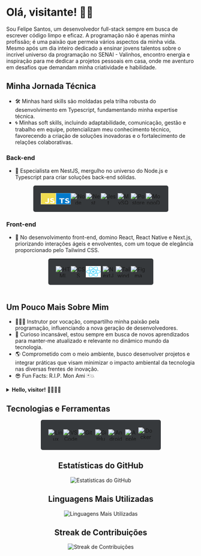 # Olá, visitante! 👋🏽

Sou Felipe Santos, um desenvolvedor full-stack sempre em busca de escrever código limpo e eficaz. A programação não é apenas minha profissão; é uma paixão que permeia vários aspectos da minha vida. Mesmo após um dia inteiro dedicado a ensinar jovens talentos sobre o incrível universo da programação no SENAI - Valinhos, encontro energia e inspiração para me dedicar a projetos pessoais em casa, onde me aventuro em desafios que demandam minha criatividade e habilidade.

## Minha Jornada Técnica

- 🛠 Minhas hard skills são moldadas pela trilha robusta do desenvolvimento em Typescript, fundamentando minha expertise técnica.
- 🌀 Minhas soft skills, incluindo adaptabilidade, comunicação, gestão e trabalho em equipe, potencializam meu conhecimento técnico, favorecendo a criação de soluções inovadoras e o fortalecimento de relações colaborativas.

### Back-end

- 🔭 Especialista em NestJS, mergulho no universo do Node.js e Typescript para criar soluções back-end sólidas.

<div style="display: flex; align-items: center; justify-content: center; padding: 20px 20px; width: fit-content; margin: auto; border-radius: 5px; background-color: #36393C;" align="center">
  <img align="center" alt="JS" height="30" width="40" src="https://raw.githubusercontent.com/devicons/devicon/master/icons/javascript/javascript-plain.svg">
  <img align="center" alt="TS" height="30" width="40" src="https://raw.githubusercontent.com/devicons/devicon/master/icons/typescript/typescript-plain.svg">
  <img align="center" alt="Node" height="30" width="40" src="https://cdn.jsdelivr.net/gh/devicons/devicon/icons/nodejs/nodejs-original.svg">
  <img align="center" alt="Nest" height="30" width="40" src="https://cdn.jsdelivr.net/gh/devicons/devicon@latest/icons/nestjs/nestjs-original.svg">
  <img align="center" alt="Jest" height="30" width="40" src="https://cdn.jsdelivr.net/gh/devicons/devicon/icons/jest/jest-plain.svg">
  <img style="padding-right: 5px; padding-left: 5px" align="center" alt="MySQL" height="30" width="30" src="https://i.imgur.com/A43YWOO.png">
  <img align="center" alt="PostgreSQL" height="30" width="40" src="https://cdn.jsdelivr.net/gh/devicons/devicon@latest/icons/postgresql/postgresql-original.svg">
  <img align="center" alt="MongoDB" height="30" width="40" src="https://cdn.jsdelivr.net/gh/devicons/devicon@latest/icons/mongodb/mongodb-plain.svg">
</div>

### Front-end

- 📲 No desenvolvimento front-end, domino React, React Native e Next.js, priorizando interações ágeis e envolventes, com um toque de elegância proporcionado pelo Tailwind CSS.

<div style="display: flex; align-items: center; justify-content: center; padding: 20px 20px; width: fit-content; margin: auto; border-radius: 5px; background: #36393C;" align="center">
  <img align="center" alt="HTML" height="30" width="40" src="https://cdn.jsdelivr.net/gh/devicons/devicon@latest/icons/html5/html5-original.svg">
  <img align="center" alt="CSS" height="30" width="40" src="https://cdn.jsdelivr.net/gh/devicons/devicon@latest/icons/css3/css3-original.svg">
  <img align="center" alt="React" height="30" width="40" src="https://raw.githubusercontent.com/devicons/devicon/master/icons/react/react-original.svg">
  <img style="padding-right: 5px; padding-left: 5px" align="center" alt="NextJS" height="30" width="30" src="https://www.drupal.org/files/styles/grid-3-2x/public/project-images/nextjs-icon-dark-background.png?itok=0YHs2vTR">
  <img align="center" alt="Tailwind" height="30" width="40" src="https://cdn.jsdelivr.net/gh/devicons/devicon@latest/icons/tailwindcss/tailwindcss-original.svg">
  <img align="center" alt="Figma" height="30" width="40" src="https://cdn.jsdelivr.net/gh/devicons/devicon@latest/icons/figma/figma-original.svg">
</div>
</br>

## Um Pouco Mais Sobre Mim

- 👨🏽‍🏫 Instrutor por vocação, compartilho minha paixão pela programação, influenciando a nova geração de desenvolvedores.
- 💫 Curioso incansável, estou sempre em busca de novos aprendizados para manter-me atualizado e relevante no dinâmico mundo da tecnologia.
- 🌎 Comprometido com o meio ambiente, busco desenvolver projetos e integrar práticas que visam minimizar o impacto ambiental da tecnologia nas diversas frentes de inovação.
- 😎 Fun Facts: R.I.P. Mon Ami 🃏💥

<details>
  <summary><b>Hello, visitor!</b> 👋🏽🇬🇧</summary>

I am Felipe Santos, a full-stack developer constantly striving to write clean and efficient code. Programming is not just my profession; it's a passion that permeates various aspects of my life. Even after a full day dedicated to teaching young talents about the incredible world of programming at SENAI - Valinhos, I find energy and inspiration to devote myself to personal projects at home, where I venture into challenges that demand my creativity and skill.

## My Technical Journey

- 🛠 My hard skills are shaped by the robust path of development in Typescript, grounding my technical expertise.
- 🌀 My soft skills, including adaptability, communication, management, and teamwork, enhance my technical knowledge, favoring the creation of innovative solutions and the strengthening of collaborative relationships.

### Back-end

- 🔭 An expert in NestJS, I dive into the universe of Node.js and Typescript to create solid back-end solutions.

### Front-end

- 📲 In front-end development, I master React, React Native, and Next.js, prioritizing agile and engaging interactions, with a touch of elegance provided by Tailwind CSS.

## A Little More About Me

- 👨🏽‍🏫 An instructor by vocation, I share my passion for programming, influencing the new generation of developers.
- 💫 An insatiable curious, I am always in search of new learnings to stay updated and relevant in the dynamic world of technology.
- 🌎 Committed to the environment, I seek to develop projects and integrate practices aimed at minimizing the environmental impact of technology in various innovation fronts.
- 😎 Fun Facts: R.I.P. Mon Ami 🃏💥

</details>

## Tecnologias e Ferramentas

<div style="display: flex; align-items: center; justify-content: center; padding: 20px 20px; width: fit-content; margin: auto; border-radius: 5px; background-color: #36393C;" align="center">
  <img align="center" alt="Linux" height="30" width="40" src="https://cdn.jsdelivr.net/gh/devicons/devicon@latest/icons/linux/linux-original.svg">
  <img align="center" alt="VSCode" height="30" width="40" src="https://cdn.jsdelivr.net/gh/devicons/devicon@latest/icons/vscode/vscode-original.svg">
  <img align="center" alt="Git" height="30" width="40" src="https://cdn.jsdelivr.net/gh/devicons/devicon/icons/git/git-original.svg">
  <img style="padding-right: 5px; padding-left: 5px" align="center" alt="GitHub" height="30" width="30" src="https://i.imgur.com/VKhZ1OV.png">
  <img align="center" alt="Android" height="30" width="40" src="https://cdn.jsdelivr.net/gh/devicons/devicon@latest/icons/android/android-original.svg">
  <img style="padding-right: 5px; padding-left: 5px" align="center" alt="Apple" height="30" width="30" src="https://i.imgur.com/Anz6GN5.png">
  <img align="center" alt="Docker" height="40" width="40" src="https://cdn.jsdelivr.net/gh/devicons/devicon/icons/docker/docker-original.svg">
</div>

<div align="center">

## Estatísticas do GitHub

![Estatísticas do GitHub](https://github-readme-stats.vercel.app/api?username=FelipeSantos92Dev&show_icons=true&theme=great-gatsby&include_all_commits=true&count_private=true)

## Linguagens Mais Utilizadas

![Linguagens Mais Utilizadas](https://github-readme-stats.vercel.app/api/top-langs/?username=FelipeSantos92Dev&layout=compact&langs_count=8&theme=great-gatsby)

## Streak de Contribuições

![Streak de Contribuições](https://github-readme-streak-stats.herokuapp.com/?user=FelipeSantos92Dev&theme=great-gatsby)

</div>
